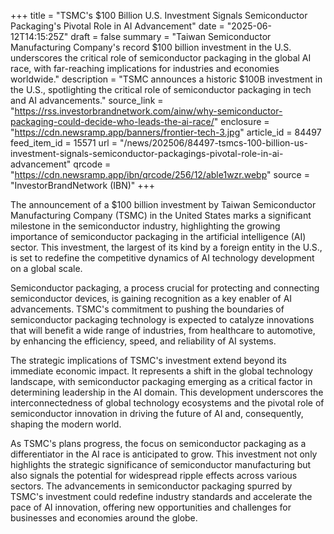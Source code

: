 +++
title = "TSMC's $100 Billion U.S. Investment Signals Semiconductor Packaging's Pivotal Role in AI Advancement"
date = "2025-06-12T14:15:25Z"
draft = false
summary = "Taiwan Semiconductor Manufacturing Company's record $100 billion investment in the U.S. underscores the critical role of semiconductor packaging in the global AI race, with far-reaching implications for industries and economies worldwide."
description = "TSMC announces a historic $100B investment in the U.S., spotlighting the critical role of semiconductor packaging in tech and AI advancements."
source_link = "https://rss.investorbrandnetwork.com/ainw/why-semiconductor-packaging-could-decide-who-leads-the-ai-race/"
enclosure = "https://cdn.newsramp.app/banners/frontier-tech-3.jpg"
article_id = 84497
feed_item_id = 15571
url = "/news/202506/84497-tsmcs-100-billion-us-investment-signals-semiconductor-packagings-pivotal-role-in-ai-advancement"
qrcode = "https://cdn.newsramp.app/ibn/qrcode/256/12/able1wzr.webp"
source = "InvestorBrandNetwork (IBN)"
+++

<p>The announcement of a $100 billion investment by Taiwan Semiconductor Manufacturing Company (TSMC) in the United States marks a significant milestone in the semiconductor industry, highlighting the growing importance of semiconductor packaging in the artificial intelligence (AI) sector. This investment, the largest of its kind by a foreign entity in the U.S., is set to redefine the competitive dynamics of AI technology development on a global scale.</p><p>Semiconductor packaging, a process crucial for protecting and connecting semiconductor devices, is gaining recognition as a key enabler of AI advancements. TSMC's commitment to pushing the boundaries of semiconductor packaging technology is expected to catalyze innovations that will benefit a wide range of industries, from healthcare to automotive, by enhancing the efficiency, speed, and reliability of AI systems.</p><p>The strategic implications of TSMC's investment extend beyond its immediate economic impact. It represents a shift in the global technology landscape, with semiconductor packaging emerging as a critical factor in determining leadership in the AI domain. This development underscores the interconnectedness of global technology ecosystems and the pivotal role of semiconductor innovation in driving the future of AI and, consequently, shaping the modern world.</p><p>As TSMC's plans progress, the focus on semiconductor packaging as a differentiator in the AI race is anticipated to grow. This investment not only highlights the strategic significance of semiconductor manufacturing but also signals the potential for widespread ripple effects across various sectors. The advancements in semiconductor packaging spurred by TSMC's investment could redefine industry standards and accelerate the pace of AI innovation, offering new opportunities and challenges for businesses and economies around the globe.</p>